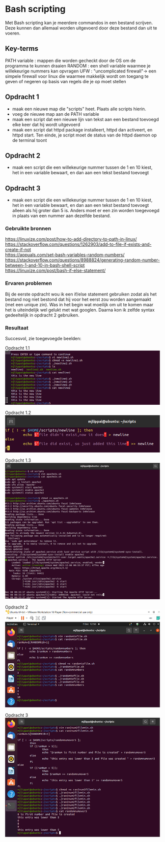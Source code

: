 # Bash scripting
Met Bash scripting kan je meerdere commandos in een bestand scrijven. Deze kunnen dan allemaal worden uitgevoerd door deze bestand dan uit te voeren.

## Key-terms
PATH variable : mappen die worden gecheckt door de OS om de programma te kunnen draaien
RANDOM : een shell variable waarmee je willekeurige nummers kan opvragen
UFW : "uncomplicated firewall"-> een simpele firewall voor linux die waarmee makkelijk wordt om toegang te geven of negeren op basis van regels die je op moet stellen


## Opdracht 1
- maak een nieuwe map die "scripts" heet. Plaats alle scripts hierin.
- voeg de nieuwe map aan de PATH variable
- maak een script dat een nieuwe lijn van tekst aan een bestand toevoegd elke keer dat hij wordt uitgevoerd
- maak een script dat httpd package installeert, httpd dan activeert, en httpd start. Ten einde, je script moet de status van de httpd daemon op de terminal toont

## Opdracht 2
- maak een script die een willekeurige nummer tussen de 1 en 10 kiest, het in een variable bewaart, en dan aan een tekst bestand toevoegt

## Opdracht 3
- maak een script die een willekeurige nummer tussen de 1 en 10 kiest, het in een variable bewaart, en dan aan een tekst bestand toevoegt alleen als hij groter dan 5 is. Anders moet er een zin worden toegevoegd in plaats van een nummer aan dezelfde bestand.

### Gebruikte bronnen
https://linuxize.com/post/how-to-add-directory-to-path-in-linux/  
https://stackoverflow.com/questions/1262903/add-to-file-if-exists-and-create-if-not  
https://appuals.com/set-bash-variables-random-numbers/  
https://stackoverflow.com/questions/8988824/generating-random-number-between-1-and-10-in-bash-shell-script  
https://linuxize.com/post/bash-if-else-statement/  

### Ervaren problemen
Bij de eerste opdracht wou ik een if/else statement gebruiken zodat als het bestand nog niet bestond dat hij voor het eerst zou worden aangemaakt (met een unique zin). Was in het begin wat moeilijk om uit te komen maar het is uiteindelijk wel gelukt met wat googlen. Daarna kon ik zelfde syntax gedeeltelijk in opdracht 2 gebruiken.

### Resultaat
Succesvol, zie toegevoegde beelden:

Opdracht 1.1  
![newlinescript](../00_includes/lnx-10op1.1.png)

Opdracht 1.2  
![newlinescript2](../00_includes/lnx-10op1.2.png)

Opdracht 1.3  
![apache2script](../00_includes/lnx-10op1.3.png)

Opdracht 2  
![random2variable2file](../00_includes/lnx-10op2.png)

Opdracht 3  
![lnx-10op3](../00_includes/lnx-10op3.png)
